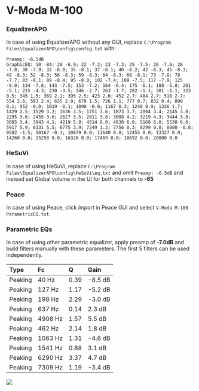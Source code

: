 # V-Moda M-100

### EqualizerAPO
In case of using EqualizerAPO without any GUI, replace `C:\Program Files\EqualizerAPO\config\config.txt`
with:
```
Preamp: -6.5dB
GraphicEQ: 10 -84; 20 -6.9; 22 -7.2; 23 -7.3; 25 -7.5; 26 -7.6; 28 -7.8; 30 -7.9; 32 -8.0; 35 -8.1; 37 -8.1; 40 -8.2; 42 -8.3; 45 -8.3; 49 -8.3; 52 -8.3; 56 -8.3; 59 -8.3; 64 -8.3; 68 -8.1; 73 -7.8; 78 -7.7; 83 -8.1; 89 -8.4; 95 -8.0; 102 -7.4; 109 -7.5; 117 -7.9; 125 -8.0; 134 -7.8; 143 -7.5; 153 -7.2; 164 -6.4; 175 -6.1; 188 -5.8; 201 -5.1; 215 -4.3; 230 -3.5; 246 -2.7; 263 -1.7; 282 -1.1; 301 -1.1; 323 0.5; 345 1.5; 369 2.1; 395 2.5; 423 2.6; 452 2.7; 484 2.7; 518 2.7; 554 2.6; 593 2.4; 635 2.0; 679 1.5; 726 1.1; 777 0.7; 832 0.4; 890 0.1; 952 -0.0; 1019 -0.1; 1090 -0.0; 1167 0.3; 1248 0.9; 1336 1.7; 1429 2.5; 1529 3.2; 1636 3.5; 1751 3.6; 1873 3.7; 2004 3.4; 2145 3.0; 2295 3.6; 2455 3.6; 2627 3.5; 2811 3.8; 3008 4.2; 3219 4.3; 3444 3.8; 3685 3.4; 3943 4.1; 4219 5.9; 4514 6.0; 4830 6.0; 5168 6.0; 5530 6.0; 5917 5.9; 6331 5.5; 6775 3.9; 7249 1.3; 7756 0.3; 8299 0.0; 8880 -0.8; 9502 -1.5; 10167 -0.3; 10879 0.0; 11640 0.0; 12455 0.0; 13327 0.0; 14260 0.0; 15258 0.0; 16326 0.0; 17469 0.0; 18692 0.0; 20000 0.0
```

### HeSuVi
In case of using HeSuVi, replace `C:\Program Files\EqualizerAPO\config\HeSuVi\eq.txt` and omit `Preamp:
-6.5dB` and instead set Global volume in the UI for both channels to **-65**

### Peace
In case of using Peace, click *Import* in Peace GUI and select `V-Moda M-100 ParametricEQ.txt`.

### Parametric EQs
In case of using other parametric equalizer, apply preamp of **-7.0dB** and build filters manually with
these parameters. The first 5 filters can be used independently.

| Type    | Fc      |    Q | Gain    |
|:--------|:--------|:-----|:--------|
| Peaking | 40 Hz   | 0.39 | -8.5 dB |
| Peaking | 127 Hz  | 1.17 | -5.2 dB |
| Peaking | 198 Hz  | 2.29 | -3.0 dB |
| Peaking | 637 Hz  | 0.14 | 2.3 dB  |
| Peaking | 4908 Hz | 1.57 | 5.5 dB  |
| Peaking | 462 Hz  | 2.14 | 1.8 dB  |
| Peaking | 1063 Hz | 1.31 | -4.6 dB |
| Peaking | 1541 Hz | 0.88 | 3.1 dB  |
| Peaking | 6290 Hz | 3.37 | 4.7 dB  |
| Peaking | 7309 Hz | 1.19 | -3.4 dB |

![](https://raw.githubusercontent.com/jaakkopasanen/AutoEq/master/results/headphonecom/headphonecom/V-Moda%20M-100/V-Moda%20M-100.png)